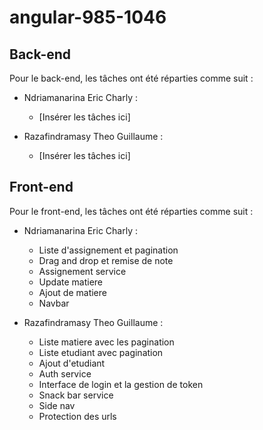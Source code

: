 # angular-985-1046

## Back-end
Pour le back-end, les tâches ont été réparties comme suit :
- Ndriamanarina Eric Charly : 
  - [Insérer les tâches ici]

- Razafindramasy Theo Guillaume :
  - [Insérer les tâches ici]

## Front-end
Pour le front-end, les tâches ont été réparties comme suit :
- Ndriamanarina Eric Charly :
  - Liste d'assignement et pagination
  - Drag and drop et remise de note 
  - Assignement service
  - Update matiere
  - Ajout de matiere
  - Navbar

- Razafindramasy Theo Guillaume :
  - Liste matiere avec les pagination
  - Liste etudiant avec pagination
  - Ajout d'etudiant
  - Auth service 
  - Interface de login et la gestion de token
  - Snack bar service
  - Side nav
  - Protection des urls
